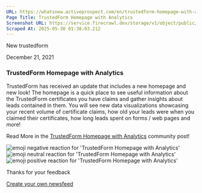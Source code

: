 ```yaml
---
URL: https://whatsnew.activeprospect.com/en/trustedform-homepage-with-analytics
Page Title: TrustedForm Homepage with Analytics
Screenshot URL: https://service.firecrawl.dev/storage/v1/object/public/media/screenshot-ccf376a2-125b-425e-ba5b-708daa436fec.png
Scraped At: 2025-05-30 01:38:03.212
---
```


New
trustedform

December 21, 2021

### TrustedForm Homepage with Analytics

TrustedForm has received an update that includes a new homepage and new look! The homepage is a quick place to see useful information about the TrustedForm certificates you have claims and gather insights about leads contained in them. You will see new data visualizations showcasing your recent volume of certificate claims, how old your leads were when you claimed their certificates, how long leads spent on forms / web pages and more!

Read More in the [TrustedForm Homepage with Analytics](https://community.activeprospect.com/posts/4560120-trustedform-homepage-with-analytics) community post!

![emoji negative reaction for 'TrustedForm Homepage with Analytics'](https://app.getbeamer.com/images/emojiNeg.svg)![emoji neutral reaction for 'TrustedForm Homepage with Analytics'](https://app.getbeamer.com/images/emojiNeut.svg)![emoji positive reaction for 'TrustedForm Homepage with Analytics'](https://app.getbeamer.com/images/emojiPos.svg)

Thanks for your feedback

[Create your own newsfeed](https://www.getbeamer.com/?ref=watermark_MErKJCnu12412_public&company=ActiveProspect&watermarkRef=create&utm_term=MErKJCnu12412&utm_content=ActiveProspect&utm_source=standalone&utm_medium=footer&utm_campaign=create)

